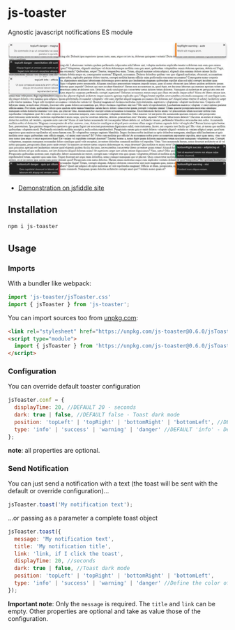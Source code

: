 # js-toaster

Agnostic javascript notifications ES module

![](./screenshot.jpg)

- [Demonstration on jsfiddle site](https://jsfiddle.net/vnabet/owvh2c84/46/show)

## Installation

```js
npm i js-toaster
```

## Usage

### Imports

With a bundler like webpack:
```js
import 'js-toaster/jsToaster.css'
import { jsToaster } from 'js-toaster';
```

You can import sources too from [unpkg.com](https://unpkg.com/browse/js-toaster/):
```html
<link rel="stylesheet" href="https://unpkg.com/js-toaster@0.6.0/jsToaster.css">
<script type="module">
  import { jsToaster } from 'https://unpkg.com/js-toaster@0.6.0/jsToaster.min.js';
</script>
```

### Configuration

You can override default toaster configuration
```js
jsToaster.conf = {
  displayTime: 20, //DEFAULT 20 - seconds
  dark: true | false, //DEFAULT false - Toast dark mode
  position: 'topLeft' | 'topRight' | 'bottomRight' | 'bottomLeft', //DEFAULT 'topRight'
  type: 'info' | 'success' | 'warning' | 'danger' //DEFAULT 'info' - Define the color of the toast
};
```
**note**: all properties are optional.

### Send Notification

You can just send a notification with a text (the toast will be sent with the default or override configuration)...
```js
jsToaster.toast('My notification text');
```

...or passing as a parameter a complete toast object
```js
jsToaster.toast({
  message: 'My notification text',
  title: 'My notification title',
  link: 'link, if I click the toast',
  displayTime: 20, //seconds
  dark: true | false, //Toast dark mode
  position: 'topLeft' | 'topRight' | 'bottomRight' | 'bottomLeft',
  type: 'info' | 'success' | 'warning' | 'danger' //Define the color of the toast
});
```
**Important note**: Only the `message` is required. The `title` and `link` can be empty. Other properties are optional and take as value those of the configuration.
